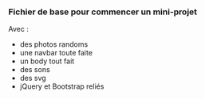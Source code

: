 ### Fichier de base pour commencer un mini-projet 

Avec : 
* des photos randoms
* une navbar toute faite
* un body tout fait
* des sons
* des svg
* jQuery et Bootstrap reliés
